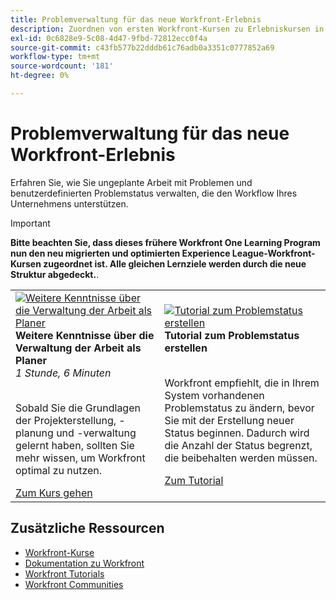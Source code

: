 ```yaml
---
title: Problemverwaltung für das neue Workfront-Erlebnis
description: Zuordnen von ersten Workfront-Kursen zu Erlebniskursen in Liga-Kursen
exl-id: 0c6828e9-5c08-4d47-9fbd-72812ecc0f4a
source-git-commit: c43fb577b22dddb61c76adb0a3351c0777852a69
workflow-type: tm+mt
source-wordcount: '181'
ht-degree: 0%

---
```


# Problemverwaltung für das neue Workfront-Erlebnis

Erfahren Sie, wie Sie ungeplante Arbeit mit Problemen und benutzerdefinierten Problemstatus verwalten, die den Workflow Ihres Unternehmens unterstützen.

>[!IMPORTANT]
>
>**Bitte beachten Sie, dass dieses frühere Workfront One Learning Program nun den neu migrierten und optimierten Experience League-Workfront-Kursen zugeordnet ist.  Alle gleichen Lernziele werden durch die neue Struktur abgedeckt.**.

<table>
  <tr>
    <td>
      <a href="https://experienceleague.adobe.com/?recommended=Workfront-U-1-2022.3.planners">
      <img alt="Weitere Kenntnisse über die Verwaltung der Arbeit als Planer" src="https://cdn.experienceleague.adobe.com/thumb/create-a-custom-calendar.png"/>
      </a>
      <div>
         <strong>Weitere Kenntnisse über die Verwaltung der Arbeit als Planer</strong></a>         
         <br/><em>1 Stunde, 6 Minuten</em>
      </div>
      <p>
        <br/>
         Sobald Sie die Grundlagen der Projekterstellung, -planung und -verwaltung gelernt haben, sollten Sie mehr wissen, um Workfront optimal zu nutzen.
      </p>
      <a  rel="noreferrer" target="_blank" href="https://experienceleague.adobe.com/?recommended=Workfront-U-1-2022.3.planners" class="spectrum-Button spectrum-Button--primary spectrum-Button--sizeM">
      <span class="spectrum-Button-label has-no-wrap has-text-weight-bold">Zum Kurs gehen</span>
      </a>
   </td>
   <td>
      <a href="https://experienceleague.adobe.com/docs/workfront-learn/tutorials-workfront/administration-and-setup/configure-system-defaults/create-an-issue-status.html?lang=en">
      <img alt="Tutorial zum Problemstatus erstellen" src="https://cdn.experienceleague.adobe.com/thumb/docs-workfront.png"/>
      </a>
      <div>
         <strong>Tutorial zum Problemstatus erstellen</strong></a>
      </div>
      <p>
        <br/>
         Workfront empfiehlt, die in Ihrem System vorhandenen Problemstatus zu ändern, bevor Sie mit der Erstellung neuer Status beginnen. Dadurch wird die Anzahl der Status begrenzt, die beibehalten werden müssen.
      </p>
      <a  rel="noreferrer" target="_blank" href="https://experienceleague.adobe.com/docs/workfront-learn/tutorials-workfront/administration-and-setup/configure-system-defaults/create-an-issue-status.html?lang=en" class="spectrum-Button spectrum-Button--primary spectrum-Button--sizeM">
      <span class="spectrum-Button-label has-no-wrap has-text-weight-bold">Zum Tutorial</span>
      </a>
   </td> 
  </tr>

</table>

## Zusätzliche Ressourcen

* [Workfront-Kurse](https://experienceleague.adobe.com/?lang=en&amp;Solution=Workfront#courses)
* [Dokumentation zu Workfront](https://experienceleague.adobe.com/docs/workfront.html)
* [Workfront Tutorials](https://experienceleague.adobe.com/docs/workfront-learn/tutorials-workfront/home.html)
* [Workfront Communities](https://experienceleaguecommunities.adobe.com/t5/workfront/ct-p/workfront)
